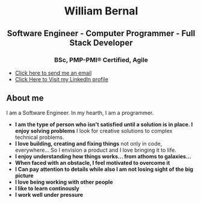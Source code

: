 <h1 align="center">William Bernal</h1>

<h2 align="center">Software Engineer - Computer Programmer - Full Stack Developer</h2>
<h3 align="center">BSc, PMP-PMI® Certified, Agile</h3>


- <a href="mailto:wjbernals@gmail.com?subject=Hi from your GitHub"> Click here to send me an email</a>      
- [Click Here to Visit my LinkedIn profile](https://www.linkedin.com/in/wbernal-it/ "visit my LinkedIn profile")


<h2>About me</h2>

I am a Software Engineer. In my hearth, I am a programmer.


- <strong>I am the type of person who isn't satisfied until a solution is in place. I enjoy solving problems</strong> I look for creative solutions to complex technical problems. 
- <strong>I love building, creating and fixing things</strong> not only in code, everywhere... So I envision a product and I love bringing it to life. 
- <strong>I enjoy understanding how things works... from athoms to galaxies... </strong> 
- <strong>When faced with an obstacle, I feel motivated to overcome it</strong>
- <strong>I Can pay attention to details while also I am not losing sight of the big picture</strong> 
- <strong>I love being working with other people</strong>
- <strong>I like to learn continously</strong>
- <strong>I work well under pressure</strong>




